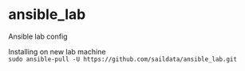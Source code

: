 # ansible_lab
Ansible lab config

Installing on new lab machine  
`sudo ansible-pull -U https://github.com/saildata/ansible_lab.git`
